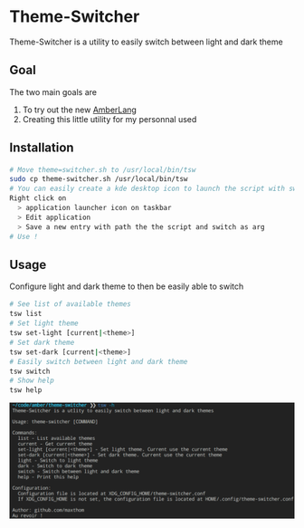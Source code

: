 # Theme-Switcher

Theme-Switcher is a utility to easily switch between light and dark theme

## Goal

The two main goals are

1. To try out the new [AmberLang](https://github.com/Ph0enixKM/Amber)
2. Creating this little utility for my personnal used

## Installation

```sh
# Move theme=switcher.sh to /usr/local/bin/tsw
sudo cp theme-switcher.sh /usr/local/bin/tsw
# You can easily create a kde desktop icon to launch the script with switch arg
Right click on 
  > application launcher icon on taskbar 
  > Edit application
  > Save a new entry with path the the script and switch as arg
# Use !
```

## Usage

Configure light and dark theme to then be easily able to switch

```sh
# See list of available themes
tsw list
# Set light theme
tsw set-light [current|<theme>]
# Set dark theme
tsw set-dark [current|<theme>]
# Easily switch between light and dark theme
tsw switch
# Show help
tsw help
```

![cli](cli.png)

